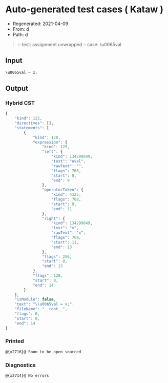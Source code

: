 # Auto-generated test cases ( Kataw )
- Regenerated: 2021-04-09
- From: d
- Path: d
> :: test: assignment unwrapped
> :: case: \u0065val
## Input

`````js
\u0065val = x;
`````

## Output

### Hybrid CST

```javascript
{
    "kind": 122,
    "directives": [],
    "statements": [
        {
            "kind": 120,
            "expression": {
                "kind": 125,
                "left": {
                    "kind": 134299649,
                    "text": "eval",
                    "rawText": "",
                    "flags": 768,
                    "start": 0,
                    "end": 9
                },
                "operatorToken": {
                    "kind": 4125,
                    "flags": 768,
                    "start": 9,
                    "end": 11
                },
                "right": {
                    "kind": 134299649,
                    "text": "x",
                    "rawText": "x",
                    "flags": 768,
                    "start": 11,
                    "end": 13
                },
                "flags": 256,
                "start": 0,
                "end": 13
            },
            "flags": 128,
            "start": 0,
            "end": 14
        }
    ],
    "isModule": false,
    "text": "\\u0065val = x;",
    "fileName": "__root__",
    "flags": 0,
    "start": 0,
    "end": 14
}
```

### Printed

```javascript
@{x2716}@ Soon to be open sourced
```

### Diagnostics

```javascript
@{x2714}@ No errors
```

